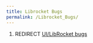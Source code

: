 ```yaml
---
title: Librocket Bugs
permalink: /Librocket_Bugs/
---
```


1.  REDIRECT [UI/LibRocket bugs](UI_LibRocket_bugs "wikilink")